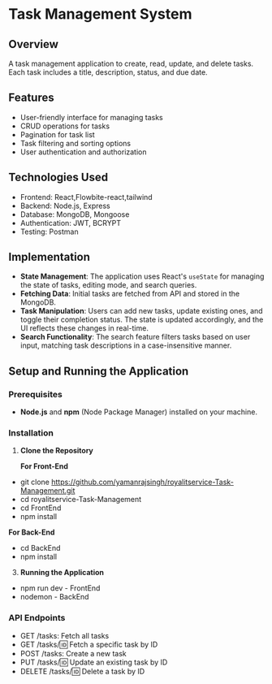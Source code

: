 # Task Management System

## Overview
A task management application to create, read, update, and delete tasks. Each task includes a title, description, status, and due date.

## Features

- User-friendly interface for managing tasks
- CRUD operations for tasks
- Pagination for task list
- Task filtering and sorting options
- User authentication and authorization

## Technologies Used

- Frontend: React,Flowbite-react,tailwind
- Backend: Node.js, Express
- Database: MongoDB, Mongoose
- Authentication: JWT, BCRYPT
- Testing: Postman


## Implementation
- **State Management**: The application uses React's `useState` for managing the state of tasks, editing mode, and search queries.
- **Fetching Data**: Initial tasks are fetched from  API and stored in the MongoDB.
- **Task Manipulation**: Users can add new tasks, update existing ones, and toggle their completion status. The state is updated accordingly, and the UI reflects these changes in real-time.
- **Search Functionality**: The search feature filters tasks based on user input, matching task descriptions in a case-insensitive manner.

## Setup and Running the Application

### Prerequisites
- **Node.js** and **npm** (Node Package Manager) installed on your machine.

### Installation

1. **Clone the Repository**

     **For Front-End**
  - git clone https://github.com/yamanrajsingh/royalitservice-Task-Management.git
  - cd royalitservice-Task-Management
  - cd FrontEnd
  - npm install

   **For Back-End**
 -  cd BackEnd
 -  npm install
   
3. **Running the Application**
  - npm run dev - FrontEnd
  - nodemon - BackEnd

### API Endpoints

  - GET /tasks: Fetch all tasks
  - GET /tasks/:id: Fetch a specific task by ID
  - POST /tasks: Create a new task
  - PUT /tasks/:id: Update an existing task by ID
  - DELETE /tasks/:id: Delete a task by ID














    
